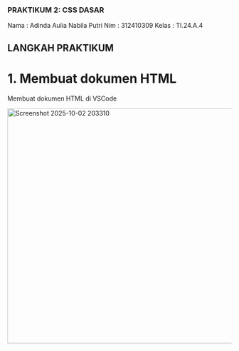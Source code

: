 ### PRAKTIKUM 2: CSS DASAR 

Nama  : Adinda Aulia Nabila Putri
Nim   : 312410309
Kelas : TI.24.A.4 

## LANGKAH PRAKTIKUM 

# 1. Membuat dokumen HTML 

   Membuat dokumen HTML di VSCode
   
<img width="790" height="527" alt="Screenshot 2025-10-02 203310" src="https://github.com/user-attachments/assets/b29b4811-7b7f-433f-b967-9119a305fa56" />


